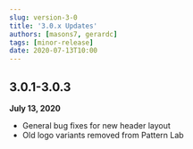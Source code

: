 ```yaml
---
slug: version-3-0
title: '3.0.x Updates'
authors: [masons7, gerardc]
tags: [minor-release]
date: 2020-07-13T10:00
---
```


## 3.0.1-3.0.3
**July 13, 2020**

* General bug fixes for new header layout
* Old logo variants removed from Pattern Lab